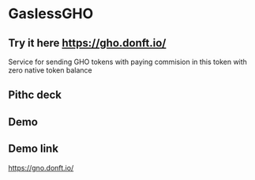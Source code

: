 # GaslessGHO

## Try it here https://gho.donft.io/

Service for sending GHO tokens with paying commision in this token with zero native token balance


## Pithc deck



## Demo




## Demo link

https://gno.donft.io/

